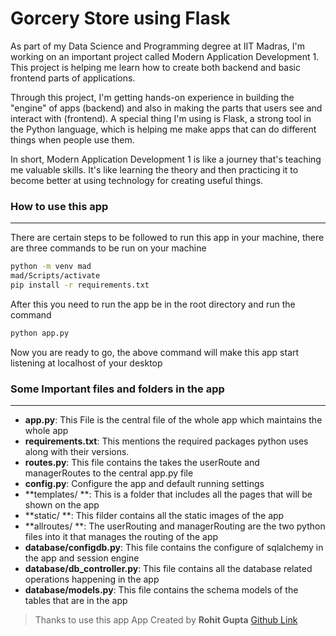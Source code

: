 # Gorcery Store using Flask
As part of my Data Science and Programming degree at IIT Madras, I'm working on an important project called Modern Application Development 1. This project is helping me learn how to create both backend and basic frontend parts of applications.

Through this project, I'm getting hands-on experience in building the "engine" of apps (backend) and also in making the parts that users see and interact with (frontend). A special thing I'm using is Flask, a strong tool in the Python language, which is helping me make apps that can do different things when people use them.

In short, Modern Application Development 1 is like a journey that's teaching me valuable skills. It's like learning the theory and then practicing it to become better at using technology for creating useful things.

### How to use this app

------------

There are certain steps to be followed to run this app in your machine, there are three commands to be run on your machine
```bash
python -m venv mad
mad/Scripts/activate
pip install -r requirements.txt
```

After this you need to run the app be in the root directory and run the command 
```bash
python app.py
```
Now you are ready to go, the above command will make this app start listening at localhost of your desktop


### Some Important files and folders in the app
----------------------------
- **app.py**: This File is the central file of the whole app which maintains the whole app
- **requirements.txt**: This mentions the required packages python uses along with their versions.
- **routes.py**: This file contains the takes the userRoute and managerRoutes  to the central app.py file
- **config.py**: Configure the app and default running settings
- **templates/ **: This is a folder that includes all the pages that will be shown on the app
- **static/ **: This filder contains all the static images of the app 
- **allroutes/ **: The userRouting and managerRouting are the two python files into it that manages the routing of the app
- **database/configdb.py**: This file contains the configure of sqlalchemy in the app and session engine
- **database/db_controller.py**: This file contains all the database related operations happening in the app 
- **database/models.py**: This file contains the schema models of the tables that are in the app



> Thanks to use this app
> App Created by **Rohit Gupta** [Github Link](http://github.com/ri-2020)